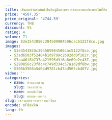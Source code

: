 ```yaml
---
title: เซ็นเซอร์วัดระดับน้ำในดินคู่มือการตรวจสอบการชลประทานในที่ดิน
price: '4507.35'
price_original: '4744.59'
currency: THB
discount: 5%
rating: 4
volume: 71
image: S3e3543850c394509984506cac5122f8co.jpg
images:
  - S3e3543850c394509984506cac5122f8co.jpg
  - S3ad6503f52484b1d9799c2b02dd0f102r.jpg
  - S7aa46f8b737a421595d3f6a8e69e2e43Z.jpg
  - S290856c23fdc4c749d334c57a1d2df8bw.jpg
  - S305b3508a5d04d9781cb47ad565cb407V.jpg
video: ''
categories:
  - name: บ้านและสวน
    slug: านและสวน
  - name: ตกแต่งบ้าน
    slug: ตกแต-งบ-าน
slug: เซ-นเซอร-ดระด-บน-ำในด
encode: oF0aVkA
lang: th
---
```

  